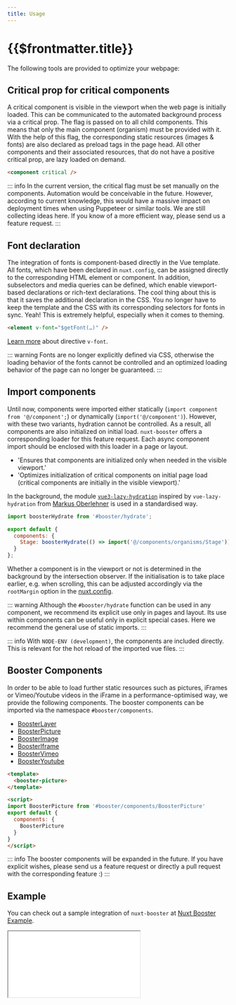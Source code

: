 ```yaml
---
title: Usage
---
```


# {{$frontmatter.title}}

The following tools are provided to optimize your webpage:

## Critical prop for critical components

A critical component is visible in the viewport when the web page is initially loaded. This can be communicated to the automated background process via a critical prop. The flag is passed on to all child components. This means that only the main component (organism) must be provided with it. With the help of this flag, the corresponding static resources (images & fonts) are also declared as preload tags in the page head. All other components and their associated resources, that do not have a positive critical prop, are lazy loaded on demand.

````html
<component critical />
````

::: info
In the current version, the critical flag must be set manually on the components. Automation would be conceivable in the future. However, according to current knowledge, this would have a massive impact on deployment times when using Puppeteer or similar tools. We are still collecting ideas here. If you know of a more efficient way, please send us a feature request.
:::

## Font declaration

The integration of fonts is component-based directly in the Vue template. All fonts, which have been declared in `nuxt.config`, can be assigned directly to the corresponding HTML element or component. In addition, subselectors and media queries can be defined, which enable viewport-based declarations or rich-text declarations.
The cool thing about this is that it saves the additional declaration in the CSS. You no longer have to keep the template and the CSS with its corresponding selectors for fonts in sync. Yeah! This is extremely helpful, especially when it comes to theming.

````html
<element v-font="$getFont(…)" />
````

[Learn more](/directives/v-font) about directive `v-font`.

::: warning
Fonts are no longer explicitly defined via CSS, otherwise the loading behavior of the fonts cannot be controlled and an optimized loading behavior of the page can no longer be guaranteed.
:::

## Import components

Until now, components were imported either statically (`import component from '@/component';`) or dynamically (`import('@/component')`). However, with these two variants, hydration cannot be controlled. As a result, all components are also initialized on initial load. `nuxt-booster` offers a corresponding loader for this feature request. Each async component import should be enclosed with this loader in a page or layout.

- 'Ensures that components are initialized only when needed in the visible viewport.'
- 'Optimizes initialization of critical components on initial page load (critical components are initially in the visible viewport).'

In the background, the module [`vue3-lazy-hydration`](https://github.com/freddy38510/vue3-lazy-hydration) inspired by `vue-lazy-hydration` from [Markus Oberlehner](https://github.com/maoberlehner/vue-lazy-hydration) is used in a standardised way.

````js
import boosterHydrate from '#booster/hydrate';

export default {
  components: {
    Stage: boosterHydrate(() => import('@/components/organisms/Stage')),
  }
};
````

Whether a component is in the viewport or not is determined in the background by the intersection observer. If the initialisation is to take place earlier, e.g. when scrolling, this can be adjusted accordingly via the `rootMargin` option in the [nuxt.config](/guide/options#lazyoffset).

::: warning
Although the <code>#booster/hydrate</code> function can be used in any component, we recommend its explicit use only in pages and layout. Its use within components can be useful only in explicit special cases.  Here we recommend the general use of static imports.
:::

::: info
With <code>NODE-ENV (development)</code>, the components are included directly. <br>This is relevant for the hot reload of the imported vue files.
:::

## Booster Components

In order to be able to load further static resources such as pictures, iFrames or Vimeo/Youtube videos in the iFrame in a performance-optimised way, we provide the following components. The booster components can be imported via the namespace `#booster/components`.

- [BoosterLayer](/components/booster-layer)
- [BoosterPicture](/components/booster-picture)
- [BoosterImage](/components/booster-image)
- [BoosterIframe](/components/booster-iframe)
- [BoosterVimeo](/components/booster-vimeo)
- [BoosterYoutube](/components/booster-youtube)

````html
<template>
  <booster-picture>
</template>

<script>
import BoosterPicture from '#booster/components/BoosterPicture'
export default {
  components: {
    BoosterPicture
  }
}
</script>
````

::: info
The booster components will be expanded in the future. If you have explicit wishes, please send us a feature request or directly a pull request with the corresponding feature :)
:::

## Example

You can check out a sample integration of `nuxt-booster` at [Nuxt Booster Example](https://github.com/basics/nuxt-booster-example).

<iframe class="embed-sandbox" src="//codesandbox.io/embed/github/basics/nuxt-booster-example/tree/main/?hidenavigation=1&theme=dark"></iframe>
